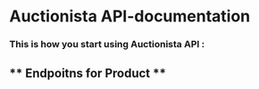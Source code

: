 # Auctionista API-documentation

### This is how you start using Auctionista API :
## ** Endpoitns for Product ** ##



